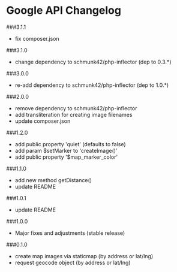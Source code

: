 Google API Changelog
===

###3.1.1
- fix composer.json

###3.1.0
- change dependency to schmunk42/php-inflector (dep to 0.3.*)

###3.0.0
- re-add dependency to schmunk42/php-inflector (dep to 1.0.*)

###2.0.0
- remove dependency to schmunk42/php-inflector
- add transliteration for creating image filenames
- update composer.json

###1.2.0
- add public property 'quiet' (defaults to false)
- add param $setMarker to 'createImage()'
- add public property '$map_marker_color'

###1.1.0
- add new method getDistance()
- update README

###1.0.1
- update README

###1.0.0
- Major fixes and adjustments (stable release)

###0.1.0
- create map images via staticmap (by address or lat/lng)
- request geocode object (by address or lat/lng)
